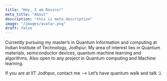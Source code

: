 ```yaml
---
title: "Hey, I am Rovins!"
meta_title: "About"
description: "this is meta description"
image: "/images/avatar.png"
draft: false
---
```


Currently pursuing my master’s in Quantum Information and computing at Indian Institute of Technology, Jodhpur. My area of interest lies in Quantum materials, semiconductor devices, quantum machine learning and algorithms. Also open to any project in Quantum computing and Machine learning.

If you are at IIT Jodhpur, contact me –> Let’s have quantum walk and talk :).
